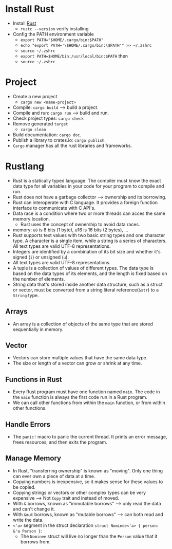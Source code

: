 # Install Rust
- Install [Rust](https://www.rust-lang.org/tools/install)
  - `rustc --version` verify installing
- Config the PATH environment variable
  - `export PATH="$HOME/.cargo/bin:$PATH"`
  - `echo "export PATH='\$HOME/.cargo/bin:\$PATH'" >> ~/.zshrc`
  - `source ~/.zshrc`
  - `export PATH=$HOME/bin:/usr/local/bin:$PATH` then
  - `source ~/.zshrc`

# Project
- Create a new project
  - `cargo new <name-project>`
- Compile: `cargo build` --> build a project.
- Compile and run: `cargo run` --> build and run.
- Check project types: `cargo check`
- Remove generated `target`
  - `cargo clean`
- Build documentation: `cargo doc`.
- Publish a library to crates.io: `cargo publish`.
- `Cargo` manager has all the rust libraries and frameworks.
# Rustlang
- Rust is a statically typed language. The compiler must know the exact data type for all variables in your code for your program to compile and run.
- Rust does not have a garbage collector --> ownership and its borrowing.
- Rust can interoperate with C language. It provides a foreign function interface to communicate with C API's.
- Data race is a condition where two or more threads can acces the same memory location.
  - Rust uses the concept of ownership to avoid data races.
- memory: `u8` is 8 bits (1 byte), u16 is 16 bits (2 bytes), ...
- Rust supports text values with two basic string types and one character type. A character is a single item, while a string is a series of characters. All text types are valid UTF-8 representations.
- Integers are identified by a combination of its bit size and whether it's signed (`i`) or unsigned (`u`).
- All text types are valid UTF-8 representations.
- A tuple is a collection of values of different types. The data type is based on the data types of its elements, and the length is fixed based on the number of elements.
- String data that's stored inside another data structure, such as a struct or vector, must be converted from a string literal reference(`&str`) to a `String` type.

## Arrays
- An array is a collection of objects of the same type that are stored sequentially in memory.
## Vector
- Vectors can store multiple values that have the same data type.
- The size or length of a vector can grow or shrink at any time.
## Functions in Rust
- Every Rust program must have one function named `main`. The code in the `main` function is always the first code run in a Rust program.
- We can call other functions from within the `main` function, or from within other functions.
## Handle Errors
- The `panic!` macro to panic the current thread. It prints an error message, frees resources, and then exits the program.
## Manage Memory
- In Rust, "transferring ownership" is known as "moving". Only one thing can ever own a piece of data at a time.
- Copying numbers is inexpensive, so it makes sense for these values to be copied.
- Copying strings or vectors or other complex types can be very expensive --> Not `Copy` trait and instead of moved.
- With `&` borrows, known as "immutable borrows" --> only read the data and can't change it.
- With `&mut` borrows, known as "mutable borrows" --> can both read and write the data.
- `<'a>` segment in the struct declaration `struct Nominee<'a> { person: &'a Person }`:
  - The `Nominee` struct will live no longer than the `Person` value that it borrows from.

